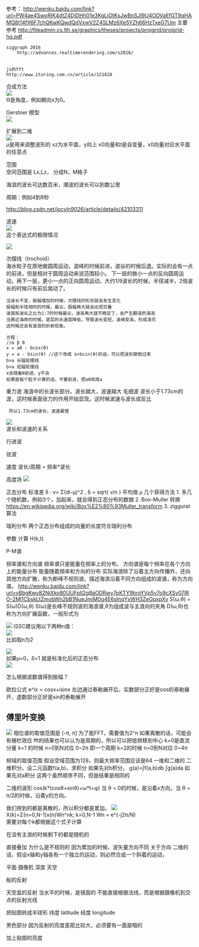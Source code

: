 
参考：
    http://wenku.baidu.com/link?url=PW4ae4SwoRIK4dtZ4DjDHh01e3KgLjOtKsJwBnSJI9U4ODVaEfGT9qHAMQ8t14fX6F7chQKwKQwdQdVxwV2Z4SLMz6Xe5YZh66HzTxeG7Um
        主要参考
    http://fileadmin.cs.lth.se/graphics/theses/projects/projgrid/projgrid-hq.pdf
    
    siggraph 2016
        http://advances.realtimerendering.com/s2016/


    js的fft
    http://www.ituring.com.cn/article/121428


合成方法  
![](docimg/普通合成.png)  
Θ是角度，例如朝向x为0。

Gerstner 模型  
![](docimg/gerstner.png)

扩展到二维  
![](docimg/gerstner2d.png)  
μ是用来调整波形的
xz为水平面，y向上
x0向量和t是自变量，x0向量对应水平面的任意点

范围  
空间范围是 Lx,Lz， 分成N，M格子

海浪的波长可达数百米，潮波的波长可以到数公里

周期：例如4到8秒


http://blog.csdn.net/jocyln9026/article/details/42103311

波速  
![](docimg/1.gif)    
这个表达式的极限情况 

![](docimg/ocwav3.gif)  

次摆线（trochoid）  
    海水粒子在原地做圆周运动，波峰的时候前进，波谷的时候后退。实际的会有一点的前进，但是相对于圆周运动来说范围较小。
    下一层的做小一点的反向圆周运动，再下一层，更小一点的正向圆周运动，大约1/9波长的时候，半径减半，2倍波长的时候只有前后晃动了。

    当波长不变，振幅增加的时候，次摆线的形状就会发生变化
    振幅和半径相同的时候，最尖，振幅再大就会出现交叠
    波高和波长之比为1:7的时候最尖，波高再大就不稳定了，会产生翻滚的海浪
    当靠近海岸的时候，底层的水速度降低，导致波长变短，波峰变高，形成浪花
    这时候还会有波浪的折射现象。

    方程：
    //α β θ
    x = aθ - bcos(θ)    
    y = a - bsin(θ) //这个改成 a+bsin(θ)的话，可以把波形颠倒过来
    b>a 长辐轮摆线
    b<a 短辐轮摆线 
    x会随着θ前进，y不会
    如果是每个粒子计算的话，不要前进，把aθ改成a


重力波
    海浪中的长波长部分。波长越大，波速越大
毛细波
     波长小于1.73cm的波，这时候表面张力的作用开始显现。这时候波速与波长成反比

     所以1.73cm的波长，波速最慢
![](docimg/10.gif)  
波长和波速的关系

行进波

驻波

速度
    波长/周期 = 频率*波长

高度场
![](docimg/高度场.png)        


正态分布
    标准差 δ : v= Σ(di-μ)^2 , δ = sqrt( v/n )
    平均值 μ
    几个获得方法
    1. 多几个随机数，例如3个，加起来，就会得到正态分布的数据
    2. Box–Muller 转换  https://en.wikipedia.org/wiki/Box%E2%80%93Muller_transform
    3. ziggurat 算法

瑞利分布
    两个正态分布组成的向量的长度符合瑞利分布

参数
计算 H(k,t)

P-M谱


频率谱和方向谱
    频率谱只是能量在频率上的分布。
    方向谱是每个频率在各个方向上的能量分布
        能量随着频率和方向的分布
    实际海浪除了沿着主方向传播外，还向其他方向扩散，称为断峰不规则波。描述海浪沿着不同方向组成的波谱，称为方向谱。
    http://wenku.baidu.com/link?url=vBbgKwv82NiXko80UUFpIl2g8aODRwy7pKTY9broYVp5v7o9cXSy07lRO-2Ml1CbskLtZmobWn2bB1NueJmiM0g4E6sInqYxWH3ZeGpxpXy
    S(ω,θ) = S(ω)D(ω,θ)
    S(ω)是长峰不规则波的海浪谱,θ为组成波与主浪向的夹角
    D(ω,θ)也称为方向扩展函数，一般形式为  
    
![](docimg/zuchenglang.png)
    ISSC建议用以下两种n值：  
![](docimg/d_n.png)    
    比如取n为2


![](docimg/zhengtaifenbu.gif)  
如果μ=0，δ=1 就是标准化后的正态分布  
![](docimg/biaozhunhua.gif)

怎么根据波数谱得到振幅？


欧拉公式
    e^ix = cosx+isinx
    左边通过泰勒展开后，实数部分正好是cos的泰勒展开，虚数部分正好是sin的泰勒展开

## 傅里叶变换
![](docimg/fourier.jpg)
相位谱的取值范围是 (-π, π]
为了能FFT，需要值为2^n
如果离散的话，可能会有栅栏效应
fft的结果也可以认为是周期的，所以可以把低频移到中心
k=0是直流分量 
k=1 的时候 n=0到N对应 0~2π 即一个周期
k=2的时候 n=0到N对应 0~4π

频域的取值范围
    假设空域范围为128，则最大频率范围应该是64
一维和二维的
    二维积分。设二元函数f(a,b)，求积分
    如果先对b积分，
    g(a)=∫f(a,b)db
    ∫g(a)da
    如果先对a积分
    这两个虽然顺序不同，但是结果是相同的

二维的波形
    cos(k*(cosθ+sinθ)+ω*t+φ)
    当 θ = 0的时候，是沿着x方向，当 θ = π/2的时候，沿着y的方向。
    

我们用到的都是离散的，所以积分都是累加。
![](docimg/dfourier.jpg)  
    X(k)=Σ(n=0,N-1)x(n)Wn^nk; k=0,N-1
    Wn = e^(-j2π/N)  
    需要对每个k都根据这个式子计算    

在没有主浪的时候剩下的都是随机的

直接叠加
    为什么是不规则的
    因为累加的时候，波矢量方向不同
关于方向
    二维的话，假设x轴和y轴各有一个独立的运动，则必然合成一个斜着的运动，
  
平面
摄像机
深度
天空

船的反射


天空盒的反射
    当水平的时候，是镜面的
    不能直接根据法线，而是根据摄像机到交点的反射光线

把贴图转成半球形
    纬度 latitude 
    经度 longitude


黑色部分
    因为反射的亮度差距比较大，必须要有一面是暗的    

加上贴图的亮度


